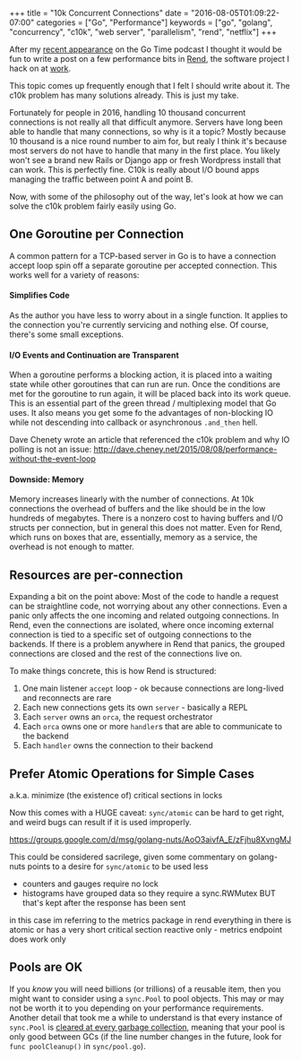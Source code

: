 +++
title = "10k Concurrent Connections"
date = "2016-08-05T01:09:22-07:00"
categories = ["Go", "Performance"]
keywords = ["go", "golang", "concurrency", "c10k", "web server", "parallelism", "rend", "netflix"]
+++

After my [recent appearance](https://changelog.com/gotime-9/) on the Go Time podcast I thought it
would be fun to write a post on a few performance bits in [Rend](https://github.com/netflix/rend),
the software project I hack on at [work](https://netflix.com). 

This topic comes up frequently enough that I felt I should write about it. The c10k problem has many
solutions already. This is just my take.

Fortunately for people in 2016, handling 10 thousand concurrent connections is not really all that
difficult anymore. Servers have long been able to handle that many connections, so why is it a
topic? Mostly because 10 thousand is a nice round number to aim for, but realy I think it's because
most servers do not have to handle that many in the first place. You likely won't see a brand new
Rails or Django app or fresh Wordpress install that can work. This is perfectly fine. C10k is really
about I/O bound apps managing the traffic between point A and point B.

Now, with some of the philosophy out of the way, let's look at how we can solve the c10k problem
fairly easily using Go.

## One Goroutine per Connection

A common pattern for a TCP-based server in Go is to have a connection accept loop spin off a
separate goroutine per accepted connection. This works well for a variety of reasons:

#### Simplifies Code

As the author you have less to worry about in a single function. It applies to the connection you're
currently servicing and nothing else. Of course, there's some small exceptions.

#### I/O Events and Continuation are Transparent

When a goroutine performs a blocking action, it is placed into a waiting state while other
goroutines that can run are run. Once the conditions are met for the goroutine to run again, it will
be placed back into its work queue. This is an essential part of the green thread / multiplexing
model that Go uses. It also means you get some fo the advantages of non-blocking IO while not 
descending into callback or asynchronous `.and_then` hell.

Dave Chenety wrote an article that referenced the c10k problem and why IO polling is not an issue:
http://dave.cheney.net/2015/08/08/performance-without-the-event-loop

#### Downside: Memory

Memory increases linearly with the number of connections. At 10k connections the overhead of buffers
and the like should be in the low hundreds of megabytes. There is a nonzero cost to having buffers
and I/O structs per connection, but in general this does not matter. Even for Rend, which runs on
boxes that are, essentially, memory as a service, the overhead is not enough to matter.

## Resources are per-connection

Expanding a bit on the point above: Most of the code to handle a request can be straightline code,
not worrying about any other connections. Even a panic only affects the one incoming and related
outgoing connections. In Rend, even the connections are isolated, where once incoming external
connection is tied to a specific set of outgoing connections to the backends. If there is a problem
anywhere in Rend that panics, the grouped connections are closed and the rest of the connections
live on.

To make things concrete, this is how Rend is structured:

1. One main listener `accept` loop - ok because connections are long-lived and reconnects are rare
2. Each new connections gets its own `server` - basically a REPL
3. Each `server` owns an `orca`, the request orchestrator
4. Each `orca` owns one or more `handler`s that are able to communicate to the backend
5. Each `handler` owns the connection to their backend

## Prefer Atomic Operations for Simple Cases
a.k.a. minimize (the existence of) critical sections in locks

Now this comes with a HUGE caveat: `sync/atomic` can be hard to get right, and weird bugs can result
if it is used improperly. 

https://groups.google.com/d/msg/golang-nuts/AoO3aivfA_E/zFjhu8XvngMJ


This could be considered sacrilege, given some commentary on golang-nuts points to a desire for
`sync/atomic` to be used less

- counters and gauges require no lock
- histograms have grouped data so they require a sync.RWMutex BUT that's kept after the response has been sent

in this case im referring to the metrics package in rend
everything in there is atomic or has a very short critical section
reactive only - metrics endpoint does work only

## Pools are OK

If you *know* you will need billions (or trillions) of a reusable item, then you might want to
consider using a `sync.Pool` to pool objects. This may or may not be worth it to you depending on
your performance requirements. Another detail that took me a while to understand is that every
instance of `sync.Pool` is [cleared at every garbage collection](https://golang.org/src/sync/pool.go#L187),
meaning that your pool is only good between GCs (if the line number changes in the future,
look for `func poolCleanup()` in `sync/pool.go`).
